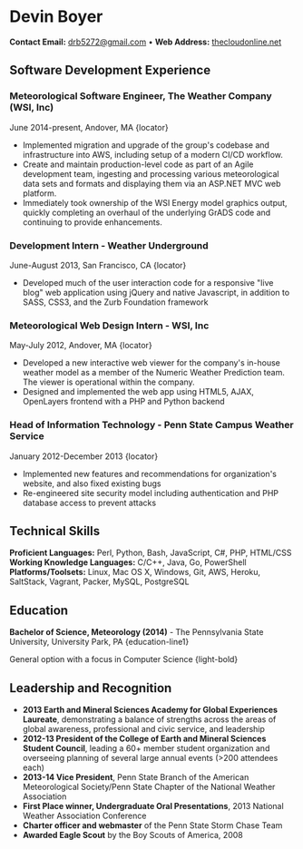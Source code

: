 # Devin Boyer
**Contact Email:** drb5272@gmail.com  &bull;  **Web Address:** [thecloudonline.net](https://thecloudonline.net)

## Software Development Experience
### Meteorological Software Engineer, The Weather Company (WSI, Inc)
June 2014-present, Andover, MA
{locator}
* Implemented migration and upgrade of the group's codebase and infrastructure into AWS, including setup of a modern CI/CD workflow.
* Create and maintain production-level code as part of an Agile development team, ingesting and processing various meteorological data sets and formats and displaying them via an ASP.NET MVC web platform.
*  Immediately took ownership of the WSI Energy model graphics output, quickly completing an overhaul of the underlying GrADS code and continuing to provide enhancements.
### Development Intern - Weather Underground
June-August 2013, San Francisco, CA
{locator}
* Developed much of the user interaction code for a responsive "live blog" web application using jQuery and native Javascript, in addition to SASS, CSS3, and the Zurb Foundation framework
### Meteorological Web Design Intern - WSI, Inc
May-July 2012, Andover, MA
{locator}
* Developed a new interactive web viewer for the company's in-house weather model as a member of the Numeric Weather Prediction team. The viewer is operational within the company.
* Designed and implemented the web app using HTML5, AJAX, OpenLayers frontend with a PHP and Python backend
### Head of Information Technology - Penn State Campus Weather Service
January 2012-December 2013
{locator}
* Implemented new features and recommendations for organization's website, and also fixed existing bugs
* Re-engineered site security model including authentication and PHP database access to prevent attacks
## Technical Skills
**Proficient Languages:** Perl, Python, Bash, JavaScript, C#, PHP, HTML/CSS
**Working Knowledge Languages:** C/C++, Java, Go, PowerShell
**Platforms/Toolsets:** Linux, Mac OS X, Windows, Git, AWS, Heroku, SaltStack, Vagrant, Packer, MySQL, PostgreSQL
## Education
**Bachelor of Science, Meteorology (2014)** - The Pennsylvania State University, University Park, PA 
{education-line1}

General option with a focus in Computer Science
{light-bold}
## Leadership and Recognition
* **2013 Earth and Mineral Sciences Academy for Global Experiences Laureate**, demonstrating a balance of strengths across the areas of global awareness, professional and civic service, and leadership
* **2012-13 President of the College of Earth and Mineral Sciences Student Council**, leading a 60+ member student organization and overseeing planning of several large annual events (>200 attendees each)
* **2013-14 Vice President**, Penn State Branch of the American Meteorological Society/Penn State Chapter of the National Weather Association
* **First Place winner, Undergraduate Oral Presentations**, 2013 National Weather Association Conference
* **Charter officer and webmaster** of the Penn State Storm Chase Team
* **Awarded Eagle Scout** by the Boy Scouts of America, 2008